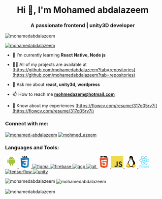 <h1 align="center">Hi 👋, I'm Mohamed abdalazeem</h1>
<h3 align="center">A passionate frontend | unity3D developer</h3>

<p align="left"> <img src="https://komarev.com/ghpvc/?username=mohamedabdalazeem&label=Profile%20views&color=0e75b6&style=flat" alt="mohamedabdalazeem" /> </p>

<p align="left"> <a href="https://github.com/ryo-ma/github-profile-trophy"><img src="https://github-profile-trophy.vercel.app/?username=mohamedabdalazeem" alt="mohamedabdalazeem" /></a> </p>

- 🌱 I’m currently learning **React Native, Node js**

- 👨‍💻 All of my projects are available at [https://github.com/mohamedabdalazeem?tab=repositories](https://github.com/mohamedabdalazeem?tab=repositories)

- 💬 Ask me about **react, unity3d, wordpress**

- 📫 How to reach me **mohmedazem@hotmail.com**

- 📄 Know about my experiences [https://flowcv.com/resume/317o05rv7i](https://flowcv.com/resume/317o05rv7i)

<h3 align="left">Connect with me:</h3>
<p align="left">
<a href="https://linkedin.com/in/mohamed-abdalazeem" target="blank"><img align="center" src="https://raw.githubusercontent.com/rahuldkjain/github-profile-readme-generator/master/src/images/icons/Social/linked-in-alt.svg" alt="mohamed-abdalazeem" height="30" width="40" /></a>
<a href="https://instagram.com/mohmed_azeem" target="blank"><img align="center" src="https://raw.githubusercontent.com/rahuldkjain/github-profile-readme-generator/master/src/images/icons/Social/instagram.svg" alt="mohmed_azeem" height="30" width="40" /></a>
</p>

<h3 align="left">Languages and Tools:</h3>
<p align="left"> <a href="https://developer.android.com" target="_blank" rel="noreferrer"> <img src="https://raw.githubusercontent.com/devicons/devicon/master/icons/android/android-original-wordmark.svg" alt="android" width="40" height="40"/> </a> <a href="https://www.w3schools.com/css/" target="_blank" rel="noreferrer"> <img src="https://raw.githubusercontent.com/devicons/devicon/master/icons/css3/css3-original-wordmark.svg" alt="css3" width="40" height="40"/> </a> <a href="https://www.figma.com/" target="_blank" rel="noreferrer"> <img src="https://www.vectorlogo.zone/logos/figma/figma-icon.svg" alt="figma" width="40" height="40"/> </a> <a href="https://firebase.google.com/" target="_blank" rel="noreferrer"> <img src="https://www.vectorlogo.zone/logos/firebase/firebase-icon.svg" alt="firebase" width="40" height="40"/> </a> <a href="https://cloud.google.com" target="_blank" rel="noreferrer"> <img src="https://www.vectorlogo.zone/logos/google_cloud/google_cloud-icon.svg" alt="gcp" width="40" height="40"/> </a> <a href="https://git-scm.com/" target="_blank" rel="noreferrer"> <img src="https://www.vectorlogo.zone/logos/git-scm/git-scm-icon.svg" alt="git" width="40" height="40"/> </a> <a href="https://www.w3.org/html/" target="_blank" rel="noreferrer"> <img src="https://raw.githubusercontent.com/devicons/devicon/master/icons/html5/html5-original-wordmark.svg" alt="html5" width="40" height="40"/> </a> <a href="https://developer.mozilla.org/en-US/docs/Web/JavaScript" target="_blank" rel="noreferrer"> <img src="https://raw.githubusercontent.com/devicons/devicon/master/icons/javascript/javascript-original.svg" alt="javascript" width="40" height="40"/> </a> <a href="https://www.linux.org/" target="_blank" rel="noreferrer"> <img src="https://raw.githubusercontent.com/devicons/devicon/master/icons/linux/linux-original.svg" alt="linux" width="40" height="40"/> </a> <a href="https://reactjs.org/" target="_blank" rel="noreferrer"> <img src="https://raw.githubusercontent.com/devicons/devicon/master/icons/react/react-original-wordmark.svg" alt="react" width="40" height="40"/> </a> <a href="https://www.tensorflow.org" target="_blank" rel="noreferrer"> <img src="https://www.vectorlogo.zone/logos/tensorflow/tensorflow-icon.svg" alt="tensorflow" width="40" height="40"/> </a> <a href="https://unity.com/" target="_blank" rel="noreferrer"> <img src="https://www.vectorlogo.zone/logos/unity3d/unity3d-icon.svg" alt="unity" width="40" height="40"/> </a> </p>

<p><img align="left" src="https://github-readme-stats.vercel.app/api/top-langs?username=mohamedabdalazeem&show_icons=true&locale=en&layout=compact" alt="mohamedabdalazeem" /></p>

<p>&nbsp;<img align="center" src="https://github-readme-stats.vercel.app/api?username=mohamedabdalazeem&show_icons=true&locale=en" alt="mohamedabdalazeem" /></p>

<p><img align="center" src="https://github-readme-streak-stats.herokuapp.com/?user=mohamedabdalazeem&" alt="mohamedabdalazeem" /></p>

